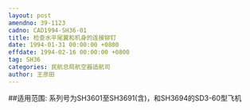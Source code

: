 ```yaml
---
layout: post
amendno: 39-1123
cadno: CAD1994-SH36-01
title: 检查水平尾翼和机身的连接铆钉
date: 1994-01-31 00:00:00 +0800
effdate: 1994-02-16 00:00:00 +0800
tag: SH36
categories: 民航总局航空器适航司
author: 王彦田
---
```


##适用范围:
系列号为SH3601至SH3691(含)，和SH3694的SD3-60型飞机


